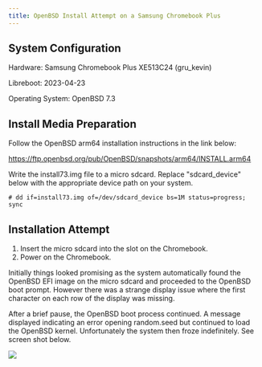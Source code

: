 ```yaml
---
title: OpenBSD Install Attempt on a Samsung Chromebook Plus
---
```


## System Configuration

Hardware: Samsung Chromebook Plus XE513C24 (gru_kevin)

Libreboot: 2023-04-23

Operating System: OpenBSD 7.3

## Install Media Preparation

Follow the OpenBSD arm64 installation instructions in the link below:

https://ftp.openbsd.org/pub/OpenBSD/snapshots/arm64/INSTALL.arm64

Write the install73.img file to a micro sdcard.  Replace "sdcard_device" below
with the appropriate device path on your system.
```
# dd if=install73.img of=/dev/sdcard_device bs=1M status=progress; sync
```

## Installation Attempt

1. Insert the micro sdcard into the slot on the Chromebook.
2. Power on the Chromebook.

Initially things looked promising as the system automatically found the OpenBSD
EFI image on the micro sdcard and proceeded to the OpenBSD boot prompt. However
there was a strange display issue where the first character on each row of the
display was missing.

After a brief pause, the OpenBSD boot process continued.  A message displayed
indicating an error opening random.seed but continued to load the OpenBSD
kernel.  Unfortunately the system then froze indefinitely.  See screen shot
below.

![](https://av.libreboot.org/xe513c24/openbsd-attempt.jpg)
